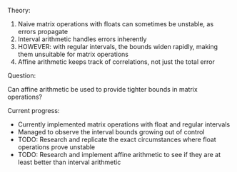 Theory:

1. Naive matrix operations with floats can sometimes be unstable, as errors propagate
2. Interval arithmetic handles errors inherently
3. HOWEVER: with regular intervals, the bounds widen rapidly, making them unsuitable for matrix operations
4. Affine arithmetic keeps track of correlations, not just the total error

Question:

Can affine arithmetic be used to provide tighter bounds in matrix operations?

Current progress:
- Currently implemented matrix operations with float and regular intervals
- Managed to observe the interval bounds growing out of control
- TODO: Research and replicate the exact circumstances where float operations prove unstable
- TODO: Research and implement affine arithmetic to see if they are at least better than interval arithmetic